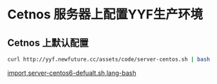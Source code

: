 Cetnos 服务器上配置YYF生产环境
===================

Cetnos 上默认配置
------------------------

```bash
curl http://yyf.newfuture.cc/assets/code/server-centos.sh | bash
```

[import,server-centos6-defualt.sh,lang-bash](../assets/code/server-centos.sh)
